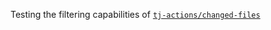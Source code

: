 Testing the filtering capabilities of [`tj-actions/changed-files`](https://github.com/tj-actions/changed-files#usage)
